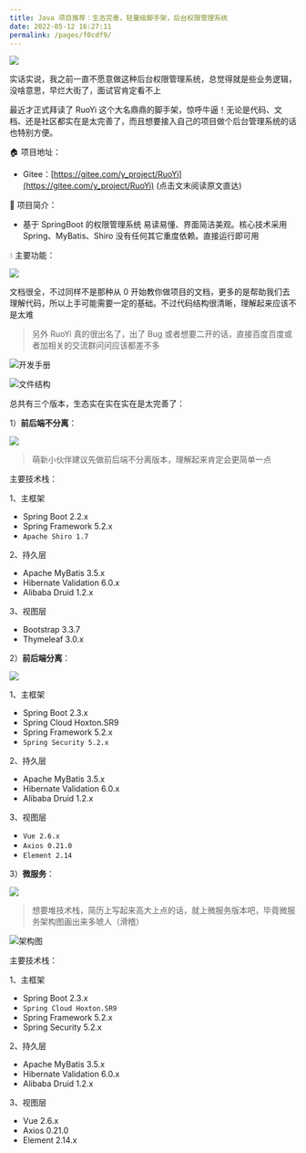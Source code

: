 ```yaml
---
title: Java 项目推荐：生态完善，轻量级脚手架，后台权限管理系统
date: 2022-05-12 16:27:11
permalink: /pages/f0cdf9/
---
```

![](https://cs-wiki.oss-cn-shanghai.aliyuncs.com/img/20220512162834.png)

实话实说，我之前一直不愿意做这种后台权限管理系统，总觉得就是些业务逻辑，没啥意思，早烂大街了，面试官肯定看不上

最近才正式拜读了 RuoYi 这个大名鼎鼎的脚手架，惊呼牛逼！无论是代码、文档、还是社区都实在是太完善了，而且想要接入自己的项目做个后台管理系统的话也特别方便。

🏠 项目地址：

- Gitee：[https://gitee.com/y_project/RuoYi](https://gitee.com/y_project/RuoYi) (点击文末阅读原文直达)

🚩 项目简介：

- 基于 SpringBoot 的权限管理系统 易读易懂、界面简洁美观。核心技术采用 Spring、MyBatis、Shiro 没有任何其它重度依赖。直接运行即可用

💧 主要功能：

![](https://cs-wiki.oss-cn-shanghai.aliyuncs.com/img/20220512163418.png)

文档很全，不过同样不是那种从 0 开始教你做项目的文档，更多的是帮助我们去理解代码，所以上手可能需要一定的基础。不过代码结构很清晰，理解起来应该不是太难

> 另外 RuoYi 真的很出名了，出了 Bug 或者想要二开的话，直接百度百度或者加相关的交流群问问应该都差不多

![开发手册](https://cs-wiki.oss-cn-shanghai.aliyuncs.com/img/20220512164101.png)

![文件结构](https://cs-wiki.oss-cn-shanghai.aliyuncs.com/img/20220512164217.png)

总共有三个版本，生态实在实在实在是太完善了：

1）**前后端不分离**：

![](https://cs-wiki.oss-cn-shanghai.aliyuncs.com/img/20220512163255.png)

> 萌新小伙伴建议先做前后端不分离版本，理解起来肯定会更简单一点

主要技术栈：

1、主框架

- Spring Boot 2.2.x
- Spring Framework 5.2.x
- `Apache Shiro 1.7`

2、持久层

- Apache MyBatis 3.5.x
- Hibernate Validation 6.0.x
- Alibaba Druid 1.2.x

3、视图层

- Bootstrap 3.3.7
- Thymeleaf 3.0.x

2）**前后端分离**：

![](https://cs-wiki.oss-cn-shanghai.aliyuncs.com/img/20220512163315.png)

1、主框架

- Spring Boot 2.3.x
- Spring Cloud Hoxton.SR9
- Spring Framework 5.2.x
- `Spring Security 5.2.x`

2、持久层

- Apache MyBatis 3.5.x
- Hibernate Validation 6.0.x
- Alibaba Druid 1.2.x

3、视图层

- `Vue 2.6.x`
- `Axios 0.21.0`
- `Element 2.14`

3）**微服务**：

![](https://cs-wiki.oss-cn-shanghai.aliyuncs.com/img/20220512163328.png)

> 想要堆技术栈，简历上写起来高大上点的话，就上微服务版本吧，毕竟微服务架构图画出来多唬人（滑稽）

![架构图](https://oscimg.oschina.net/oscnet/up-82e9722ecb846786405a904bafcf19f73f3.png)

主要技术栈：

1、主框架

- Spring Boot 2.3.x
- `Spring Cloud Hoxton.SR9`
- Spring Framework 5.2.x
- Spring Security 5.2.x

2、持久层

- Apache MyBatis 3.5.x
- Hibernate Validation 6.0.x
- Alibaba Druid 1.2.x

3、视图层

- Vue 2.6.x
- Axios 0.21.0
- Element 2.14.x